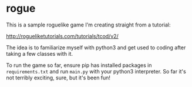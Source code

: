 # rogue

This is a sample roguelike game I'm creating straight from a tutorial:

http://rogueliketutorials.com/tutorials/tcod/v2/

The idea is to familiarize myself with python3 and get used to coding after taking a few classes with it.

To run the game so far, ensure pip has installed packages in `requirements.txt` and run `main.py` with your python3 interpreter. So far it's not terribly exciting, sure, but it's been fun!
